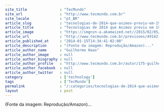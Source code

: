 ```yaml
---
site_title               : "TecMundo"
site_url                 : "http://www.tecmundo.com.br"
site_locale              : "pt_BR"
article_slug             : "tecnologias-de-2014-que-asimov-previu-em-1964"
article_title            : "Tecnologias de 2014 que Asimov previu em 1964"
article_image            : "https://imgnzn-a.akamaized.net//2015/02/05/05124517909580-t1200x480.jpg"
article_url              : "http://www.tecmundo.com.br/previsoes/49142-tecnologias-de-2014-que-asimov-previu-em-1964.htm"
article_published_at     : "2014-01-15T14:34:41-02:00"
article_description      : "(Fonte da imagem: Reprodução/Amazon)..."
article_author_name      : "Guilherme Haas"
article_author_image     : null
article_author_biography : null
article_author_profile   : "http://www.tecmundo.com.br/autor/175-guilherme-haas/"
article_author_facebook  : null
article_author_twitter   : null
category                 : ['technology']
tags                     : ['TecMundo']
permalink                : "/:categories/tecnologias-de-2014-que-asimov-previu-em-1964/"
layout                   : post
---
```


(Fonte da imagem: Reprodução/Amazon)...
